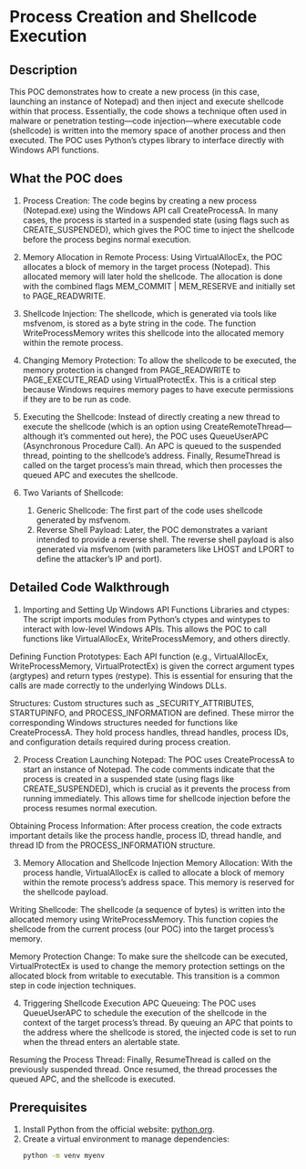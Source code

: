 # Process Creation and Shellcode Execution
## Description

This POC demonstrates how to create a new process (in this case, launching an instance of Notepad) and then inject and execute shellcode within that process. Essentially, the code shows a technique often used in malware or penetration testing—code injection—where executable code (shellcode) is written into the memory space of another process and then executed. The POC uses Python’s ctypes library to interface directly with Windows API functions.

## What the POC does
1. Process Creation:
  The code begins by creating a new process (Notepad.exe) using the Windows API call CreateProcessA. In many cases, the process is started in a suspended state (using flags such as CREATE_SUSPENDED), which gives the POC time to inject the shellcode before the process begins normal execution.

2. Memory Allocation in Remote Process:
  Using VirtualAllocEx, the POC allocates a block of memory in the target process (Notepad). This allocated memory will later hold the shellcode. The allocation is done with the combined flags MEM_COMMIT | MEM_RESERVE and initially set to PAGE_READWRITE.

3. Shellcode Injection:
  The shellcode, which is generated via tools like msfvenom, is stored as a byte string in the code. The function WriteProcessMemory writes this shellcode into the allocated memory within the remote process.

4. Changing Memory Protection:
  To allow the shellcode to be executed, the memory protection is changed from PAGE_READWRITE to PAGE_EXECUTE_READ using VirtualProtectEx. This is a critical step because Windows requires memory pages to have execute permissions if they are to be run as code.

5. Executing the Shellcode:
  Instead of directly creating a new thread to execute the shellcode (which is an option using CreateRemoteThread—although it’s commented out here), the POC uses QueueUserAPC (Asynchronous Procedure Call). An APC is queued to the suspended thread, pointing to the shellcode’s address. Finally, ResumeThread is called on the target process’s main thread, which then processes the queued APC and executes the shellcode.

6. Two Variants of Shellcode:
   1. Generic Shellcode: The first part of the code uses shellcode generated by msfvenom.
   2. Reverse Shell Payload: Later, the POC demonstrates a variant intended to provide a reverse shell. The reverse shell payload is also generated via msfvenom (with parameters like LHOST and LPORT to define the attacker’s IP and port).

## Detailed Code Walkthrough
1. Importing and Setting Up Windows API Functions
Libraries and ctypes:
The script imports modules from Python’s ctypes and wintypes to interact with low-level Windows APIs. This allows the POC to call functions like VirtualAllocEx, WriteProcessMemory, and others directly.

Defining Function Prototypes:
Each API function (e.g., VirtualAllocEx, WriteProcessMemory, VirtualProtectEx) is given the correct argument types (argtypes) and return types (restype). This is essential for ensuring that the calls are made correctly to the underlying Windows DLLs.

Structures:
Custom structures such as _SECURITY_ATTRIBUTES, STARTUPINFO, and PROCESS_INFORMATION are defined. These mirror the corresponding Windows structures needed for functions like CreateProcessA. They hold process handles, thread handles, process IDs, and configuration details required during process creation.

2. Process Creation
Launching Notepad:
The POC uses CreateProcessA to start an instance of Notepad. The code comments indicate that the process is created in a suspended state (using flags like CREATE_SUSPENDED), which is crucial as it prevents the process from running immediately. This allows time for shellcode injection before the process resumes normal execution.

Obtaining Process Information:
After process creation, the code extracts important details like the process handle, process ID, thread handle, and thread ID from the PROCESS_INFORMATION structure.

3. Memory Allocation and Shellcode Injection
Memory Allocation:
With the process handle, VirtualAllocEx is called to allocate a block of memory within the remote process’s address space. This memory is reserved for the shellcode payload.

Writing Shellcode:
The shellcode (a sequence of bytes) is written into the allocated memory using WriteProcessMemory. This function copies the shellcode from the current process (our POC) into the target process’s memory.

Memory Protection Change:
To make sure the shellcode can be executed, VirtualProtectEx is used to change the memory protection settings on the allocated block from writable to executable. This transition is a common step in code injection techniques.

4. Triggering Shellcode Execution
APC Queueing:
The POC uses QueueUserAPC to schedule the execution of the shellcode in the context of the target process’s thread. By queuing an APC that points to the address where the shellcode is stored, the injected code is set to run when the thread enters an alertable state.

Resuming the Process Thread:
Finally, ResumeThread is called on the previously suspended thread. Once resumed, the thread processes the queued APC, and the shellcode is executed.


## Prerequisites
1. Install Python from the official website: [python.org](https://www.python.org/downloads/).
2. Create a virtual environment to manage dependencies:
   ```bash
   python -m venv myenv
